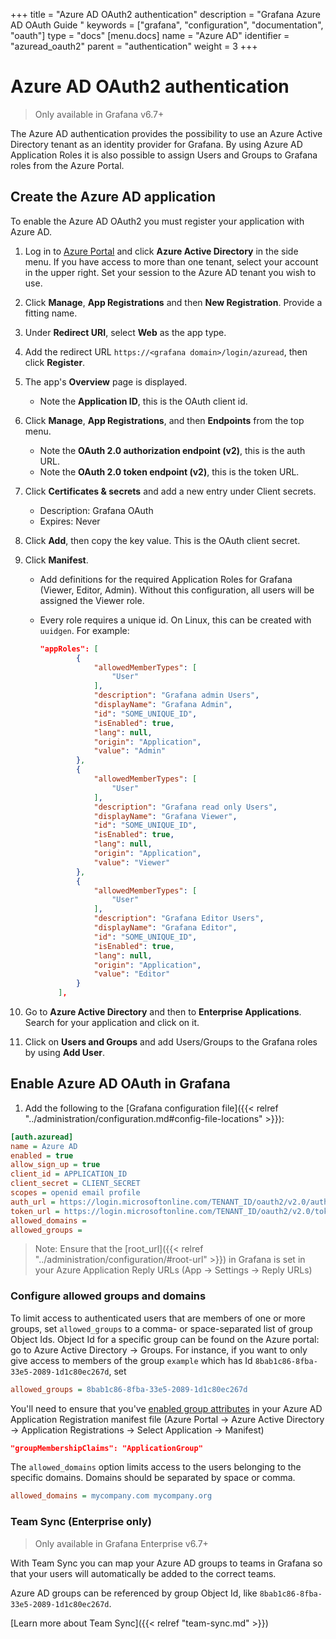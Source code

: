 +++
title = "Azure AD OAuth2 authentication"
description = "Grafana Azure AD OAuth Guide "
keywords = ["grafana", "configuration", "documentation", "oauth"]
type = "docs"
[menu.docs]
name = "Azure AD"
identifier = "azuread_oauth2"
parent = "authentication"
weight = 3
+++

# Azure AD OAuth2 authentication

> Only available in Grafana v6.7+

The Azure AD authentication provides the possibility to use an Azure Active Directory tenant as an identity provider for Grafana. By using Azure AD Application Roles it is also possible to assign Users and Groups to Grafana roles from the Azure Portal.

## Create the Azure AD application

To enable the Azure AD OAuth2 you must register your application with Azure AD.

1. Log in to [Azure Portal](https://portal.azure.com) and click **Azure Active Directory** in the side menu. If you have access to more than one tenant, select your account in the upper right. Set your session to the Azure AD tenant you wish to use.

1. Click **Manage**, **App Registrations** and then **New Registration**. Provide a fitting name.

1. Under **Redirect URI**, select **Web** as the app type. 

1. Add the redirect URL `https://<grafana domain>/login/azuread`, then click **Register**.

1. The app's **Overview** page is displayed.

   - Note the **Application ID**, this is the OAuth client id.

1. Click **Manage**, **App Registrations**, and then **Endpoints** from the top menu.

   - Note the **OAuth 2.0 authorization endpoint (v2)**, this is the auth URL.
   - Note the **OAuth 2.0 token endpoint (v2)**, this is the token URL.

1. Click **Certificates & secrets** and add a new entry under Client secrets.
    - Description: Grafana OAuth
    - Expires: Never

1. Click **Add**, then copy the key value. This is the OAuth client secret.

1. Click **Manifest**.
   - Add definitions for the required Application Roles for Grafana (Viewer, Editor, Admin). Without this configuration, all users will be assigned the Viewer role.
   - Every role requires a unique id. On Linux, this can be created with `uuidgen`. For example:

        ```json
        "appRoles": [
        		{
        			"allowedMemberTypes": [
        				"User"
        			],
        			"description": "Grafana admin Users",
        			"displayName": "Grafana Admin",
        			"id": "SOME_UNIQUE_ID",
        			"isEnabled": true,
        			"lang": null,
        			"origin": "Application",
        			"value": "Admin"
        		},
        		{
        			"allowedMemberTypes": [
        				"User"
        			],
        			"description": "Grafana read only Users",
        			"displayName": "Grafana Viewer",
        			"id": "SOME_UNIQUE_ID",
        			"isEnabled": true,
        			"lang": null,
        			"origin": "Application",
        			"value": "Viewer"
        		},
        		{
        			"allowedMemberTypes": [
        				"User"
        			],
        			"description": "Grafana Editor Users",
        			"displayName": "Grafana Editor",
        			"id": "SOME_UNIQUE_ID",
        			"isEnabled": true,
        			"lang": null,
        			"origin": "Application",
        			"value": "Editor"
        		}
        	],
        ```

1. Go to **Azure Active Directory** and then to **Enterprise Applications**. Search for your application and click on it.

1. Click on **Users and Groups** and add Users/Groups to the Grafana roles by using **Add User**. 

## Enable Azure AD OAuth in Grafana

1. Add the following to the [Grafana configuration file]({{< relref "../administration/configuration.md#config-file-locations" >}}):

```ini
[auth.azuread]
name = Azure AD
enabled = true
allow_sign_up = true
client_id = APPLICATION_ID
client_secret = CLIENT_SECRET
scopes = openid email profile
auth_url = https://login.microsoftonline.com/TENANT_ID/oauth2/v2.0/authorize
token_url = https://login.microsoftonline.com/TENANT_ID/oauth2/v2.0/token
allowed_domains =
allowed_groups =
```

> Note: Ensure that the [root_url]({{< relref "../administration/configuration/#root-url" >}}) in Grafana is set in your Azure Application Reply URLs (App -> Settings -> Reply URLs)

### Configure allowed groups and domains

To limit access to authenticated users that are members of one or more groups, set `allowed_groups`
to a comma- or space-separated list of group Object Ids. Object Id for a specific group can be found on the Azure portal: go to Azure Active Directory -> Groups. For instance, if you want to
only give access to members of the group `example` which has Id `8bab1c86-8fba-33e5-2089-1d1c80ec267d`, set

```ini
allowed_groups = 8bab1c86-8fba-33e5-2089-1d1c80ec267d
```

You'll need to ensure that you've [enabled group attributes](https://docs.microsoft.com/en-us/azure/active-directory/hybrid/how-to-connect-fed-group-claims#configure-the-azure-ad-application-registration-for-group-attributes) in your Azure AD Application Registration manifest file (Azure Portal -> Azure Active Directory -> Application Registrations -> Select Application -> Manifest)

```json
"groupMembershipClaims": "ApplicationGroup"
```

The `allowed_domains` option limits access to the users belonging to the specific domains. Domains should be separated by space or comma.

```ini
allowed_domains = mycompany.com mycompany.org
```

### Team Sync (Enterprise only)

>  Only available in Grafana Enterprise v6.7+

With Team Sync you can map your Azure AD groups to teams in Grafana so that your users will automatically be added to
the correct teams.

Azure AD groups can be referenced by group Object Id, like `8bab1c86-8fba-33e5-2089-1d1c80ec267d`.

[Learn more about Team Sync]({{< relref "team-sync.md" >}})
